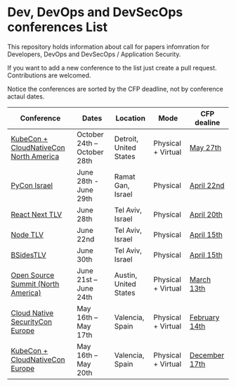 
# Dev, DevOps and DevSecOps conferences List
This repository holds information about call for papers infomration for Developers, DevOps and DevSecOps / Application Security.

If you want to add a new conference to the list just create a pull request. Contributions are welcomed.

Notice the conferences are sorted by the CFP deadline, not by conference actaul dates. 

| Conference | Dates | Location | Mode | CFP dealine  |
| --- | --- | --- | --- | ---  |
| [KubeCon + CloudNativeCon North America](https://events.linuxfoundation.org/kubecon-cloudnativecon-north-america/) | October 24th – October 28th | Detroit, United States | Physical + Virtual | [May 27th](https://events.linuxfoundation.org/kubecon-cloudnativecon-north-america/program/cfp/) |
| [PyCon Israel](https://pycon.org.il/2022/) | June 28th - June 29th | Ramat Gan, Israel | Physical | [April 22nd](https://cfp.pycon.org.il/conference2022/cfp) |
| [React Next TLV](https://www.react-next.com/) | June 28th | Tel Aviv, Israel | Physical | [April 20th](https://docs.google.com/forms/d/e/1FAIpQLSe6Y96XYmzgk9kBbE1vk7KeHK45XwQ8FvsM2X0kywSrbe5D7Q/viewform) |
| [Node TLV](https://www.nodetlv.com/) | June 22nd | Tel Aviv, Israel | Physical | [April 15th](https://forms.gle/ab9nCbpigvqT4bW9A) |
| [BSidesTLV](https://bsidestlv.com/) | June 30th | Tel Aviv, Israel | Physical | [April 15th](https://cfp.bsidestlv.com/bsidestlv-2022/cfp) |
| [Open Source Summit (North America)](https://events.linuxfoundation.org/open-source-summit-north-america/) | June 21st – June 24th | Austin, United States | Physical + Virtual | [March 13th](https://events.linuxfoundation.org/open-source-summit-north-america/program/cfp/) |
| [Cloud Native SecurityCon Europe](https://events.linuxfoundation.org/cloud-native-securitycon-europe/) | May 16th – May 17th | Valencia, Spain | Physical + Virtual | [February 14th](https://events.linuxfoundation.org/cloud-native-securitycon-europe/program/cfp/) |
| [KubeCon + CloudNativeCon Europe](https://events.linuxfoundation.org/kubecon-cloudnativecon-europe/) | May 16th – May 20th | Valencia, Spain | Physical + Virtual | [December 17th](https://events.linuxfoundation.org/kubecon-cloudnativecon-europe/program/cfp/) |
